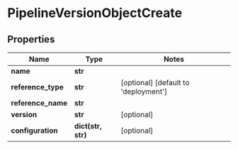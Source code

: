 # PipelineVersionObjectCreate

## Properties
Name | Type | Notes
------------ | ------------- | -------------
**name** | **str** |
**reference_type** | **str** | [optional] [default to 'deployment']
**reference_name** | **str** |
**version** | **str** | [optional]
**configuration** | **dict(str, str)** | [optional]


